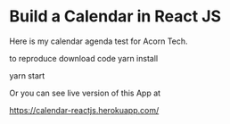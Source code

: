 # Build a Calendar in React JS

Here is my calendar agenda test for Acorn Tech.

to reproduce download code
yarn install

yarn start

Or you can see live version of this App at

https://calendar-reactjs.herokuapp.com/
